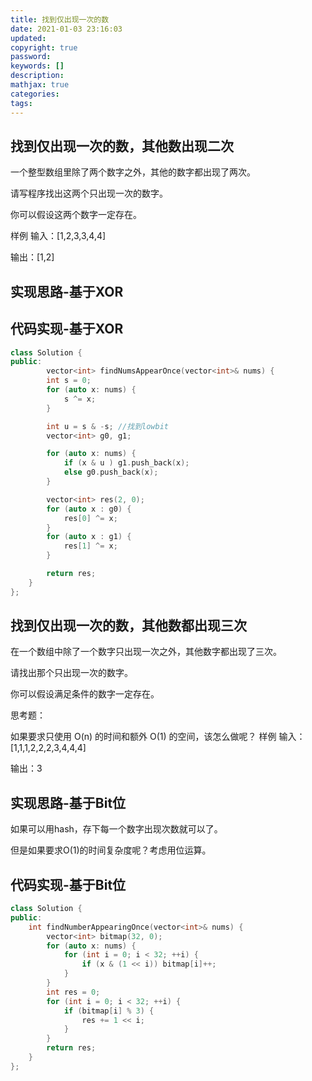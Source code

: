 ```yaml
---
title: 找到仅出现一次的数
date: 2021-01-03 23:16:03
updated:
copyright: true
password:
keywords: []
description: 
mathjax: true
categories:
tags: 
---
```


## 找到仅出现一次的数，其他数出现二次

一个整型数组里除了两个数字之外，其他的数字都出现了两次。

请写程序找出这两个只出现一次的数字。

你可以假设这两个数字一定存在。

样例
输入：[1,2,3,3,4,4]

输出：[1,2]

## 实现思路-基于XOR

## 代码实现-基于XOR

```cpp
class Solution {
public:
        vector<int> findNumsAppearOnce(vector<int>& nums) {
        int s = 0;
        for (auto x: nums) {
            s ^= x;
        }

        int u = s & -s; //找到lowbit
        vector<int> g0, g1;

        for (auto x: nums) {
            if (x & u ) g1.push_back(x);
            else g0.push_back(x); 
        }

        vector<int> res(2, 0);
        for (auto x : g0) {
            res[0] ^= x;
        }
        for (auto x : g1) {
            res[1] ^= x;
        }

        return res;
    }
};
```

## 找到仅出现一次的数，其他数都出现三次

在一个数组中除了一个数字只出现一次之外，其他数字都出现了三次。

请找出那个只出现一次的数字。

你可以假设满足条件的数字一定存在。

思考题：

如果要求只使用 O(n) 的时间和额外 O(1) 的空间，该怎么做呢？
样例
输入：[1,1,1,2,2,2,3,4,4,4]

输出：3

## 实现思路-基于Bit位

如果可以用hash，存下每一个数字出现次数就可以了。

但是如果要求O(1)的时间复杂度呢？考虑用位运算。

## 代码实现-基于Bit位

```cpp
class Solution {
public:
    int findNumberAppearingOnce(vector<int>& nums) {
        vector<int> bitmap(32, 0);
        for (auto x: nums) {
            for (int i = 0; i < 32; ++i) {
                if (x & (1 << i)) bitmap[i]++;
            }
        }
        int res = 0;
        for (int i = 0; i < 32; ++i) {
            if (bitmap[i] % 3) {
                res += 1 << i;
            }
        }
        return res;
    }
};

```
